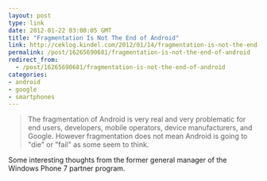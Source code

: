 ```yaml
---
layout: post
type: link
date: 2012-01-22 03:00:05 GMT
title: "Fragmentation Is Not The End of Android"
link: http://ceklog.kindel.com/2012/01/14/fragmentation-is-not-the-end-of-android/
permalink: /post/16265690681/fragmentation-is-not-the-end-of-android
redirect_from: 
  - /post/16265690681/fragmentation-is-not-the-end-of-android
categories:
- android
- google
- smartphones
---
```

<blockquote>The fragmentation of Android is very real and very problematic for end users, developers, mobile operators, device manufacturers, and Google. However fragmentation does not mean Android is going to "die" or "fail" as some seem to think.</blockquote>
<p>Some interesting thoughts from the former general manager of the Windows Phone 7 partner program.</p>